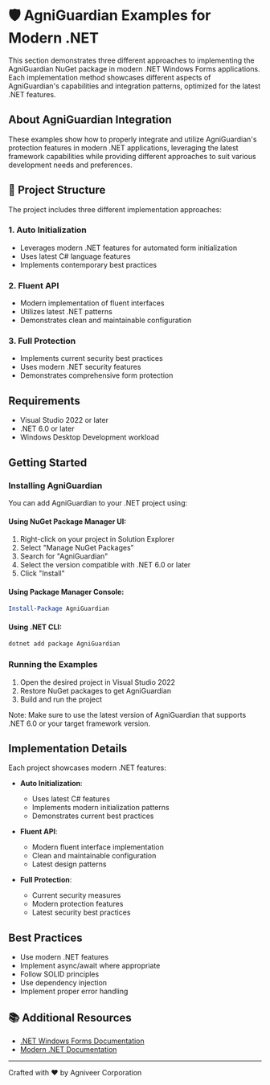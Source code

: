 # 🛡️ AgniGuardian Examples for Modern .NET

This section demonstrates three different approaches to implementing the AgniGuardian NuGet package in modern .NET Windows Forms applications. Each implementation method showcases different aspects of AgniGuardian's capabilities and integration patterns, optimized for the latest .NET features.

## About AgniGuardian Integration

These examples show how to properly integrate and utilize AgniGuardian's protection features in modern .NET applications, leveraging the latest framework capabilities while providing different approaches to suit various development needs and preferences.

## 📁 Project Structure

The project includes three different implementation approaches:

### 1. Auto Initialization
- Leverages modern .NET features for automated form initialization
- Uses latest C# language features
- Implements contemporary best practices

### 2. Fluent API
- Modern implementation of fluent interfaces
- Utilizes latest .NET patterns
- Demonstrates clean and maintainable configuration

### 3. Full Protection
- Implements current security best practices
- Uses modern .NET security features
- Demonstrates comprehensive form protection

## Requirements

- Visual Studio 2022 or later
- .NET 6.0 or later
- Windows Desktop Development workload

## Getting Started

### Installing AgniGuardian

You can add AgniGuardian to your .NET project using:

#### Using NuGet Package Manager UI:
1. Right-click on your project in Solution Explorer
2. Select "Manage NuGet Packages"
3. Search for "AgniGuardian"
4. Select the version compatible with .NET 6.0 or later
5. Click "Install"

#### Using Package Manager Console:
```powershell
Install-Package AgniGuardian
```

#### Using .NET CLI:
```bash
dotnet add package AgniGuardian
```

### Running the Examples

1. Open the desired project in Visual Studio 2022
2. Restore NuGet packages to get AgniGuardian
3. Build and run the project

Note: Make sure to use the latest version of AgniGuardian that supports .NET 6.0 or your target framework version.

## Implementation Details

Each project showcases modern .NET features:

- **Auto Initialization**: 
  - Uses latest C# features
  - Implements modern initialization patterns
  - Demonstrates current best practices

- **Fluent API**: 
  - Modern fluent interface implementation
  - Clean and maintainable configuration
  - Latest design patterns

- **Full Protection**: 
  - Current security measures
  - Modern protection features
  - Latest security best practices

## Best Practices

- Use modern .NET features
- Implement async/await where appropriate
- Follow SOLID principles
- Use dependency injection
- Implement proper error handling

## 📚 Additional Resources

- [.NET Windows Forms Documentation](https://docs.microsoft.com/en-us/dotnet/desktop/winforms/?view=net-6.0)
- [Modern .NET Documentation](https://docs.microsoft.com/en-us/dotnet/)

---
Crafted with ❤️ by Agniveer Corporation
